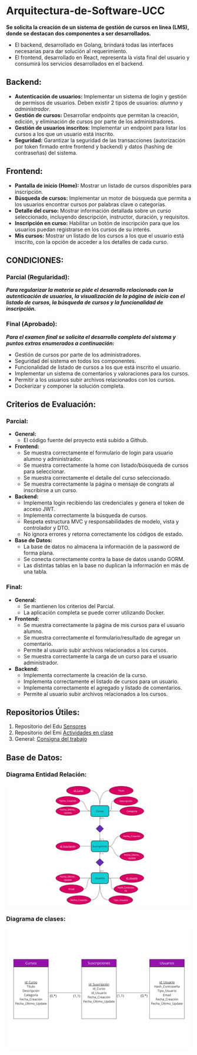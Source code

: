 # Arquitectura-de-Software-UCC
**Se solicita la creación de un sistema de gestión de cursos en línea (LMS), donde se destacan dos componentes a ser desarrollados.**

* El backend, desarrollado en Golang, brindará todas las interfaces necesarias para dar solución al requerimiento.
* El frontend, desarrollado en React, representa la vista final del usuario y consumirá los servicios desarrollados en el backend.

## Backend:
* **Autenticación de usuarios:** Implementar un sistema de login y gestión de permisos de usuarios. Deben existir 2 tipos de usuarios: *alumno* y *administrador*.
* **Gestión de cursos:** Desarrollar endpoints que permitan la creación, edición, y eliminación de cursos por parte de los administradores.
* **Gestión de usuarios inscritos:** Implementar un endpoint para listar los cursos a los que un usuario está inscrito.
* **Seguridad:** Garantizar la seguridad de las transacciones (autorización por token
firmado entre frontend y backend) y datos (hashing de contraseñas) del sistema.

## Frontend:

* **Pantalla de inicio (Home):** Mostrar un listado de cursos disponibles para inscripción.
* **Búsqueda de cursos:** Implementar un motor de búsqueda que permita a los usuarios encontrar cursos por palabras clave o categorías.
* **Detalle del curso:** Mostrar información detallada sobre un curso seleccionado, incluyendo descripción, instructor, duración, y requisitos.
* **Inscripción en curso:** Habilitar un botón de inscripción para que los usuarios puedan registrarse en los cursos de su interés.
* **Mis cursos:** Mostrar un listado de los cursos a los que el usuario está inscrito, con la opción de acceder a los detalles de cada curso.

## CONDICIONES:

### Parcial (Regularidad):
***Para regularizar la materia se pide el desarrollo relacionado con la autenticación de usuarios, la visualización de la página de inicio con el listado de cursos, la búsqueda de cursos y la funcionalidad de inscripción.***

### Final (Aprobado):
***Para el examen final se solicita el desarrollo completo del sistema y puntos extras enumerados a continuación:***

* Gestión de cursos por parte de los administradores.
* Seguridad del sistema en todos los componentes.
* Funcionalidad de listado de cursos a los que está inscrito el usuario.
* Implementar un sistema de comentarios y valoraciones para los cursos.
* Permitir a los usuarios subir archivos relacionados con los cursos.
* Dockerizar y componer la solución completa.

## Criterios de Evaluación:
### Parcial:
* **General:**
    * El código fuente del proyecto está subido a Github.
* **Frontend:**
    * Se muestra correctamente el formulario de login para usuario alumno y administrador.
    * Se muestra correctamente la home con listado/búsqueda de cursos para seleccionar.
    * Se muestra correctamente el detalle del curso seleccionado.
    * Se muestra correctamente la página o mensaje de congrats al inscribirse a un curso.
* **Backend:**
    * Implementa login recibiendo las credenciales y genera el token de acceso JWT.
    * Implementa correctamente la búsqueda de cursos.
    * Respeta estructura MVC y responsabilidades de modelo, vista y controlador y DTO.
    * No ignora errores y retorna correctamente los códigos de estado.
* **Base de Datos:**
    * La base de datos no almacena la información de la password de forma plana.
    * Se conecta correctamente contra la base de datos usando GORM.
    * Las distintas tablas en la base no duplican la información en más de una tabla.

### Final:
* **General:**
    * Se mantienen los criterios del Parcial.
    * La aplicación completa se puede correr utilizando Docker.
* **Frontend:**
    * Se muestra correctamente la página de mis cursos para el usuario alumno.
    * Se muestra correctamente el formulario/resultado de agregar un comentario.
    * Permite al usuario subir archivos relacionados a los cursos.
    * Se muestra correctamente la carga de un curso para el usuario administrador.
* **Backend:**
    * Implementa correctamente la creación de la curso.
    * Implementa correctamente el listado de cursos para un usuario.
    * Implementa correctamente el agregado y listado de comentarios.
    * Permite al usuario subir archivos relacionados a los cursos.

## Repositorios Útiles:
1. Repositorio del Edu [Sensores](https://github.com/ucc-arq/mvc-go)
2. Repositorio del Emi [Actividades en clase](https://github.com/eric-1918/ucc-as-edd)
3. General: [Consigna del trabajo](https://drive.google.com/drive/folders/1E8c5Nrn12-fuPaUWXXetELYa25e1c2g6)

## Base de Datos:
### Diagrama Entidad Relación:
![Diagrama E-R](/DisenoE-R.jpg)
### Diagrama de clases:
![Diagrama E-R](/Diagrama-de-Clases.jpg)